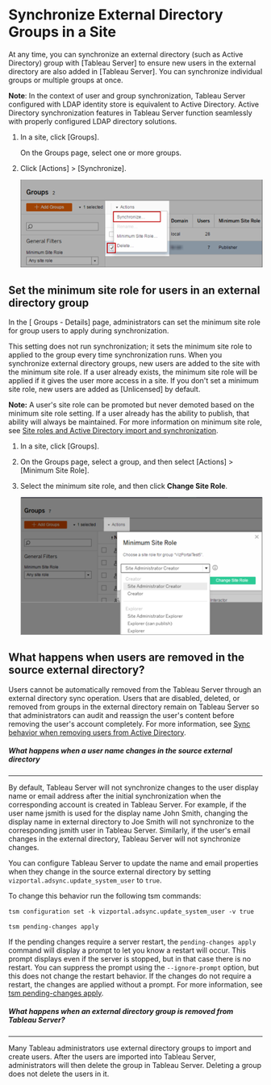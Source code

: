 

Synchronize External Directory Groups in a Site
===============================================
At any time, you can synchronize an external directory (such as Active
Directory) group with [Tableau Server] to ensure
new users in the external directory are also added in [Tableau
Server]. You can synchronize individual groups or
multiple groups at once.

**Note**: In the context of user and group synchronization, Tableau
Server configured with LDAP identity store is equivalent to Active
Directory. Active Directory synchronization features in Tableau Server
function seamlessly with properly configured LDAP directory solutions.

1.  In a site, click [Groups].

    On the Groups page, select one or more groups.

2.  Click [Actions] \> [Synchronize].

    ![](./images/synchronize.png)

Set the minimum site role for users in an external directory group
-------------------------------------------------------------------

In the [ Groups - Details] page, administrators can set the
minimum site role for group users to apply during synchronization.

This setting does not run synchronization; it sets the minimum site role
to applied to the group every time synchronization runs. When you
synchronize external directory groups, new users are added to the site
with the minimum site role. If a user already exists, the minimum site
role will be applied if it gives the user more access in a site. If you
don\'t set a minimum site role, new users are added as
[Unlicensed] by default.

**Note:** A user\'s site role can be promoted but never demoted based on
the minimum site role setting. If a user already has the ability to
publish, that ability will always be maintained. For more information on
minimum site role, see [Site roles and Active Directory import and
synchronization](https://help.tableau.com/current/server/en-us/users_site_roles.htm#MinSiteRoleImport).

1.  In a site, click [Groups].

2.  On the Groups page, select a group, and then select
    [Actions] \> [Minimum Site Role].

3.  Select the minimum site role, and then click **Change Site Role**.

    ![](./images/qs_adsync_1.png)

 What happens when users are removed in the source external directory? 
------------------------------------------------------------------------

Users cannot be automatically removed from the Tableau Server through an
external directory sync operation. Users that are disabled, deleted, or
removed from groups in the external directory remain on Tableau Server
so that administrators can audit and reassign the user\'s content before
removing the user\'s account completely. For more information, see [Sync
behavior when removing users from Active
Directory](https://help.tableau.com/current/server/en-us/users_manage_ad.htm#Sync).



##### What happens when a user name changes in the source external directory
--------------------------------------------------------------------------------------------


By default, Tableau Server will not synchronize changes to the user
display name or email address after the initial synchronization when the
corresponding account is created in Tableau Server. For example, if the
user name jsmith is used for the display name John Smith, changing the
display name in external directory to Joe Smith will not synchronize to
the corresponding jsmith user in Tableau Server. Similarly, if the
user\'s email changes in the external directory, Tableau Server will not
synchronize changes.

You can configure Tableau Server to update the name and email properties
when they change in the source external directory by setting
`vizportal.adsync.update_system_user` to `true`.

To change this behavior run the following tsm commands:

``` {space="preserve"}
tsm configuration set -k vizportal.adsync.update_system_user -v true
```

``` {space="preserve"}
tsm pending-changes apply
```

If the pending changes require a server restart, the
`pending-changes apply` command will display a prompt to let you know a
restart will occur. This prompt displays even if the server is stopped,
but in that case there is no restart. You can suppress the prompt using
the `--ignore-prompt` option, but this does not change the restart
behavior. If the changes do not require a restart, the changes are
applied without a prompt. For more information, see [tsm pending-changes
apply](https://help.tableau.com/current/server/en-us/cli_pending-changes.htm#pending-changes-apply).



##### What happens when an external directory group is removed from Tableau Server?
---------------------------------------------------------------------------------------------------


Many Tableau administrators use external directory groups to import and
create users. After the users are imported into Tableau Server,
administrators will then delete the group in Tableau Server. Deleting a
group does not delete the users in it.
